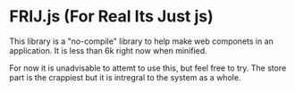 # FRIJ.js (For Real Its Just js)
This library is a "no-compile" library to help make web componets in an application. It is less than 6k right now when minified.

For now it is unadvisable to attemt to use this, but feel free to try. The store part is the crappiest but it is intregral to the system as a whole.